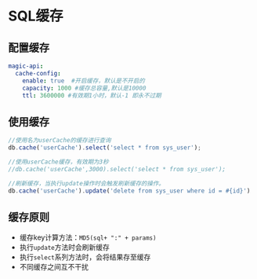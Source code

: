 # SQL缓存

## 配置缓存
```yaml
magic-api:
  cache-config:
    enable: true  #开启缓存，默认是不开启的
    capacity: 1000 #缓存总容量,默认是10000
    ttl: 3600000 #有效期1小时，默认-1 即永不过期
```
## 使用缓存
```javascript
//使用名为userCache的缓存进行查询
db.cache('userCache').select('select * from sys_user');

//使用userCache缓存，有效期为3秒
//db.cache('userCache',3000).select('select * from sys_user');

//刷新缓存，当执行update操作时会触发刷新缓存的操作。
db.cache('userCache').update('delete from sys_user where id = #{id}')
```
## 缓存原则
- 缓存key计算方法：`MD5(sql+ ":" + params)`
- 执行`update`方法时会刷新缓存
- 执行`select`系列方法时，会将结果存至缓存
- 不同缓存之间互不干扰
